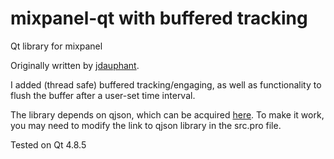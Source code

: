 mixpanel-qt with buffered tracking
===========

Qt library for mixpanel

Originally written by [jdauphant](https://github.com/jdauphant/mixpanel-qt). 

I added (thread safe) buffered tracking/engaging, as well as functionality to flush the buffer after a user-set time interval.






The library depends on qjson, which can be acquired [here](http://qjson.sourceforge.net/). To make it work, you may need to modify the link to qjson library in the src.pro file.

Tested on Qt 4.8.5

